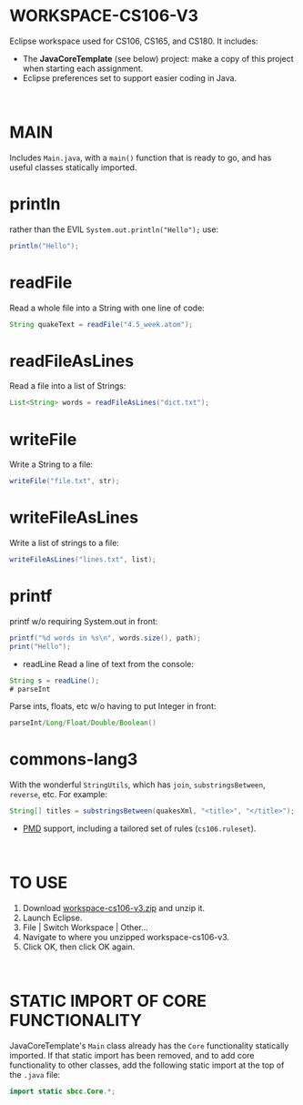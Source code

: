 # WORKSPACE-CS106-V3

Eclipse workspace used for CS106, CS165, and CS180.  It includes:
*  The **JavaCoreTemplate** (see below) project:  make a copy of this project when starting each assignment.
*  Eclipse preferences set to support easier coding in Java.

&nbsp;

# MAIN

Includes `Main.java`, with a `main()` function that is ready to go, and has useful classes statically imported.

# println
 rather than the EVIL `System.out.println("Hello");` use:
```java
println("Hello");
```

# readFile
Read a whole file into a String with one line of code:
```java
String quakeText = readFile("4.5_week.atom");
```
# readFileAsLines
Read a file into a list of Strings:
```java
List<String> words = readFileAsLines("dict.txt");
```
# writeFile
Write a String to a file:
```java
writeFile("file.txt", str);
```
# writeFileAsLines
Write a list of strings to a file:
```java
writeFileAsLines("lines.txt", list);
```
# printf
printf w/o requiring System.out in front:
```java
printf("%d words in %s\n", words.size(), path);
print("Hello");
```
* readLine
Read a line of text from the console:
```java
String s = readLine();
# parseInt
```
Parse ints, floats, etc w/o having to put Integer in front:
```java
parseInt/Long/Float/Double/Boolean()
```

# commons-lang3
With the wonderful `StringUtils`, which has `join`, `substringsBetween`, `reverse`, etc.  For example:
```java
String[] titles = substringsBetween(quakesXml, "<title>", "</title>");
```

* [PMD](https://pmd.github.io/) support, including a tailored set of rules (`cs106.ruleset`).

&nbsp;
# TO USE
1.  Download [workspace-cs106-v3.zip](https://github.com/ProfessorStrenn/workspace-cs106-v3/releases/download/v3.4/workspace-cs106-v3.zip) and unzip it.
2.  Launch Eclipse.
3.  File | Switch Workspace | Other...
4.  Navigate to where you unzipped workspace-cs106-v3.
5.  Click OK, then click OK again.

&nbsp;
# STATIC IMPORT OF CORE FUNCTIONALITY
JavaCoreTemplate's `Main` class already has the `Core` functionality statically imported.  If that static import has been removed, and to add core functionality to other classes, add the following static import at the top of the `.java` file:
```java
import static sbcc.Core.*;
```
